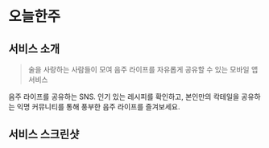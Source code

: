 # 오늘한주

## 서비스 소개

> 술을 사랑하는 사람들이 모여 음주 라이프를 자유롭게 공유할 수 있는 모바일 앱 서비스

음주 라이프를 공유하는 SNS. 인기 있는 레시피를 확인하고, 본인만의 칵테일을 공유하는 익명 커뮤니티를 통해 풍부한 음주 라이프를 즐겨보세요.

## 서비스 스크린샷
